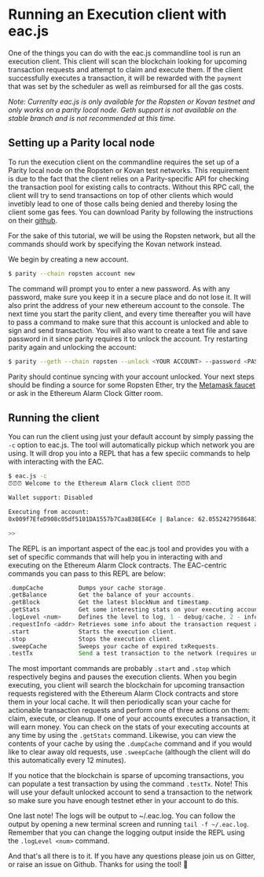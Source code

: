 # Running an Execution client with eac.js

One of the things you can do with the eac.js commandline tool
is run an execution client. This client will scan the blockchain 
looking for upcoming transaction requests and attempt to claim and 
execute them. If the client successfully executes a transaction, it will
be rewarded with the `payment` that was set by the scheduler as well
as reimbursed for all the gas costs. 

_Note: Currenlty eac.js is only available for the Ropsten or Kovan testnet and only
works on a parity local node. Geth support is not available on the stable branch
and is not recommended at this time._

## Setting up a Parity local node

To run the execution client on the commandline requires the set up of a 
Parity local node on the Ropsten or Kovan test networks. This requirement is due to 
the fact that the client relies on a Parity-specific API for checking
the transaction pool for existing calls to contracts. Without this 
RPC call, the client will try to send transactions on top of other clients
which would invetibly lead to one of those calls being denied and thereby
losing the client some gas fees. You can download Parity by following the 
instructions on their [github](https://github.com/paritytech/parity).

For the sake of this tutorial, we will be using the Ropsten network, but all
the commands should work by specifying the Kovan network instead.

We begin by creating a new account.

```bash
$ parity --chain ropsten account new
```

The command will prompt you to enter a new password. As with any password,
make sure you keep it in a secure place and do not lose it. It will also
print the address of your new ethereum account to the console. The next
time you start the parity client, and every time thereafter you will have
to pass a command to make sure that this account is unlocked and able to
sign and send transaction. You will also want to create a text file and save
password in it since parity requires it to unlock the account. Try 
restarting parity again and unlocking the account:

```bash
$ parity --geth --chain ropsten --unlock <YOUR ACCOUNT> --password <PASSWORD FILE>
```

Parity should continue syncing with your account unlocked. Your next
steps should be finding a source for some Ropsten Ether, try the [Metamask
faucet](https://faucet.metamask.io) or ask in the Ethereum Alarm Clock Gitter room.

## Running the client

You can run the client using just your default account by simply passing the
`-c` option to eac.js. The tool will automatically pickup which network you
are using. It will drop you into a REPL that has a few speciic commands to
help with interacting with the EAC.

```bash
$ eac.js -c
⏰⏰⏰ Welcome to the Ethereum Alarm Clock client ⏰⏰⏰

Wallet support: Disabled

Executing from account:
0x009f7EfeD908c05df5101DA1557b7CaaB38EE4Ce | Balance: 62.055242795864837678

>>
```

The REPL is an important aspect of the eac.js tool and provides you
with a set of specific commands that will help you in interacting with
and executing on the Ethereum Alarm Clock contracts. The EAC-centric commands 
you can pass to this REPL are below:

```rust
.dumpCache          Dumps your cache storage.
.getBalance         Get the balance of your accounts.
.getBlock           Get the latest blockNum and timestamp.
.getStats           Get some interesting stats on your executing accounts.
.logLevel <num>     Defines the level to log, 1 - debug/cache, 2 - info, 3 - error.
.requestInfo <addr> Retrieves some info about the transaction request at <addr>.
.start              Starts the execution client.
.stop               Stops the execution client.
.sweepCache         Sweeps your cache of expired txRequests.
.testTx             Send a test transaction to the network (requires unlocked local account).
```

The most important commands are probably `.start` and `.stop` which 
respectively begins and pauses the execution clients. When you begin
executing, you client will search the blockchain for upcoming transaction
requests registered with the Ethereum Alarm Clock contracts and store them
in your local cache. It will then periodically scan your cache for actionable
transaction requests and perform one of three actions on them: claim, execute, or
cleanup. If one of your accounts executes a transaction, it will earn money. You
can check on the stats of your executing accounts at any time by using the
`.getStats` command. Likewise, you can view the contents of your cache by
using the `.dumpCache` command and if you would like to clear away old requests,
use `.sweepCache` (although the client will do this automatically every 12 minutes).

If you notice that the blockchain is sparse of upcoming transactions, you can 
populate a test transaction by using the command `.testTx`. Note! This will use
your default unlocked account to send a transaction to the network so make sure
you have enough testnet ether in your account to do this.

One last note! The logs will be output to ~/.eac.log. You can follow the output
by opening a new terminal screen and running `tail -f ~/.eac.log`. Remember that
you can change the logging output inside the REPL using the `.logLevel <num>`
command.

And that's all there is to it. If you have any questions please join us on Gitter,
or raise an issue on Github. Thanks for using the tool! 🙂
